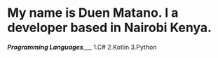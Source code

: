 # My name is Duen Matano. I a developer based in Nairobi Kenya.
___________________Programming Languages______________________
1.C#
2.Kotlin
3.Python

